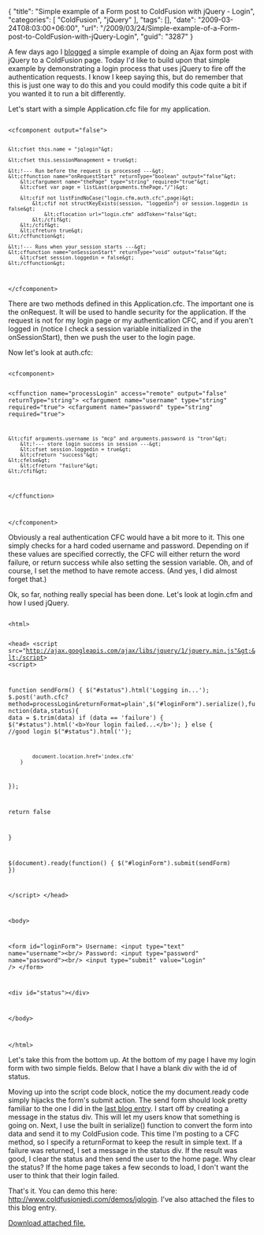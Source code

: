 {
	"title": "Simple example of a Form post to ColdFusion with jQuery - Login",
	"categories": [
		"ColdFusion",
		"jQuery"
	],
	"tags": [],
	"date": "2009-03-24T08:03:00+06:00",
	"url": "/2009/03/24/Simple-example-of-a-Form-post-to-ColdFusion-with-jQuery-Login",
	"guid": "3287"
}

A few days ago I <a href="http://www.raymondcamden.com/index.cfm/2009/3/20/Simple-example-of-a-Form-post-to-ColdFusion-with-jQuery">blogged</a> a simple example of doing an Ajax form post with jQuery to a ColdFusion page. Today I'd like to build upon that simple example by demonstrating a login process that uses jQuery to fire off the authentication requests. I know I keep saying this, but do remember that this is just one way to do this and you could modify this code quite a bit if you wanted it to run a bit differently.
<!--more-->
Let's start with a simple Application.cfc file for my application.

<code>
&lt;cfcomponent output="false"&gt;
	
	&lt;cfset this.name = "jqlogin"&gt;

	&lt;cfset this.sessionManagement = true&gt;
	
	&lt;!--- Run before the request is processed ---&gt;
	&lt;cffunction name="onRequestStart" returnType="boolean" output="false"&gt;
		&lt;cfargument name="thePage" type="string" required="true"&gt;
		&lt;cfset var page = listLast(arguments.thePage,"/")&gt;

		&lt;cfif not listFindNoCase("login.cfm,auth.cfc",page)&gt;		
			&lt;cfif not structKeyExists(session, "loggedin") or session.loggedin is false&gt;
				&lt;cflocation url="login.cfm" addToken="false"&gt;
			&lt;/cfif&gt;
		&lt;/cfif&gt;
		&lt;cfreturn true&gt;
	&lt;/cffunction&gt;

	&lt;!--- Runs when your session starts ---&gt;
	&lt;cffunction name="onSessionStart" returnType="void" output="false"&gt;
		&lt;cfset session.loggedin = false&gt;
	&lt;/cffunction&gt;

&lt;/cfcomponent&gt;
</code>

There are two methods defined in this Application.cfc. The important one is the onRequest. It will be used to handle security for the application. If the request is not for my login page or my authentication CFC, and if you aren't logged in (notice I check a session variable initialized in the onSessionStart), then we push the user to the login page.

Now let's look at auth.cfc:

<code>
&lt;cfcomponent&gt;

&lt;cffunction name="processLogin" access="remote" output="false" returnType="string"&gt;
	&lt;cfargument name="username" type="string" required="true"&gt;
	&lt;cfargument name="password" type="string" required="true"&gt;
	
	&lt;cfif arguments.username is "mcp" and arguments.password is "tron"&gt;
		&lt;!--- store login success in session ---&gt;
		&lt;cfset session.loggedin = true&gt;
		&lt;cfreturn "success"&gt;
	&lt;cfelse&gt;
		&lt;cfreturn "failure"&gt;
	&lt;/cfif&gt;
&lt;/cffunction&gt;
	
&lt;/cfcomponent&gt;
</code>

Obviously a real authentication CFC would have a bit more to it. This one simply checks for a hard coded username and password. Depending on if these values are specified correctly, the CFC will either return the word failure, or return success while also setting the session variable. Oh, and of course, I set the method to have remote access. (And yes, I did almost forget that.) 

Ok, so far, nothing really special has been done. Let's look at login.cfm and how I used jQuery.

<code>
&lt;html&gt;

&lt;head&gt;
&lt;script src="http://ajax.googleapis.com/ajax/libs/jquery/1/jquery.min.js"&gt;&lt;/script&gt;
&lt;script&gt;

function sendForm() {
	$("#status").html('Logging in...');
	$.post('auth.cfc?method=processLogin&returnFormat=plain',$("#loginForm").serialize(),function(data,status){
		data = $.trim(data)
		if (data == 'failure') {
			$("#status").html('&lt;b&gt;Your login failed...&lt;/b&gt;');
		} else {
			//good login
			$("#status").html('');

			document.location.href='index.cfm'
		}

   });

   return false
   
}

$(document).ready(function() {
   $("#loginForm").submit(sendForm)
})

&lt;/script&gt;
&lt;/head&gt;

&lt;body&gt;

&lt;form id="loginForm"&gt;
   Username: &lt;input type="text" name="username"&gt;&lt;br/&gt;
   Password: &lt;input type="password" name="password"&gt;&lt;br/&gt;
   &lt;input type="submit" value="Login" /&gt;
&lt;/form&gt;

&lt;div id="status"&gt;&lt;/div&gt;

&lt;/body&gt;

&lt;/html&gt;
</code>

Let's take this from the bottom up. At the bottom of my page I have my login form with two simple fields. Below that I have a blank div with the id of status. 

Moving up into the script code block, notice the my document.ready code simply hijacks the form's submit action. The send form should look pretty familiar to the one I did in the <a href="http://www.coldfusionjedi.com/index.cfm/2009/3/20/Simple-example-of-a-Form-post-to-ColdFusion-with-jQuery">last blog entry</a>. I start off by creating a message in the status div. This will let my users know that something is going on. Next, I use the built in serialize() function to convert the form into data and send it to my ColdFusion code. This time I'm posting to a CFC method, so I specify a returnFormat to keep the result in simple text. If a failure was returned, I set a message in the status div. If the result was good, I clear the status and then send the user to the home page. Why clear the status? If the home page takes a few seconds to load, I don't want the user to think that their login failed. 

That's it. You can demo this here: <a href="http://www.coldfusionjedi.com/demos/jqlogin">http://www.coldfusionjedi.com/demos/jqlogin</a>. I've also attached the files to this blog entry.<p><a href='enclosures/E%3A%5Chosts%5Cwww%2Ecoldfusionjedi%2Ecom%5Cenclosures%2Fjqlogin%2Ezip'>Download attached file.</a></p>